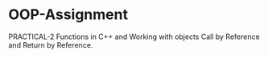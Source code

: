 # OOP-Assignment
PRACTICAL-2 Functions in C++ and Working with objects Call by Reference and Return by Reference.
